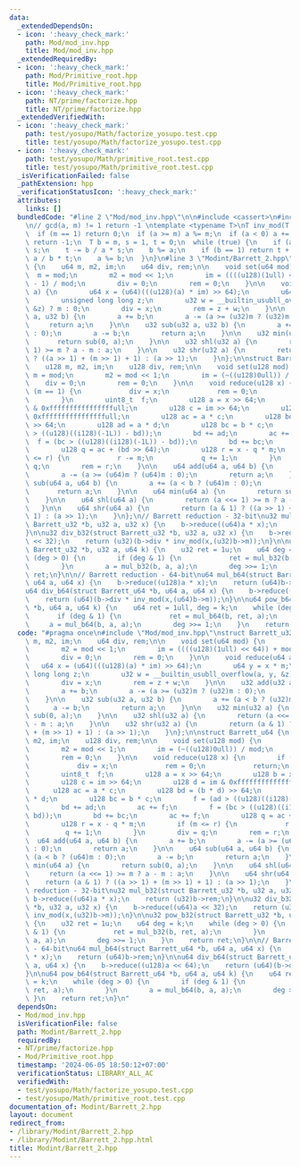 ```yaml
---
data:
  _extendedDependsOn:
  - icon: ':heavy_check_mark:'
    path: Mod/mod_inv.hpp
    title: Mod/mod_inv.hpp
  _extendedRequiredBy:
  - icon: ':heavy_check_mark:'
    path: Mod/Primitive_root.hpp
    title: Mod/Primitive_root.hpp
  - icon: ':heavy_check_mark:'
    path: NT/prime/factorize.hpp
    title: NT/prime/factorize.hpp
  _extendedVerifiedWith:
  - icon: ':heavy_check_mark:'
    path: test/yosupo/Math/factorize_yosupo.test.cpp
    title: test/yosupo/Math/factorize_yosupo.test.cpp
  - icon: ':heavy_check_mark:'
    path: test/yosupo/Math/primitive_root.test.cpp
    title: test/yosupo/Math/primitive_root.test.cpp
  _isVerificationFailed: false
  _pathExtension: hpp
  _verificationStatusIcon: ':heavy_check_mark:'
  attributes:
    links: []
  bundledCode: "#line 2 \"Mod/mod_inv.hpp\"\n\n#include <cassert>\n#include <type_traits>\n\
    \n// gcd(a, m) != 1 return -1 \ntemplate <typename T>\nT inv_mod(T a, T m) {\n\
    \  if (m == 1) return 0;\n  if (a >= m) a %= m;\n  if (a < 0) a += m;\n  if(__gcd(a,m)!=1)\
    \ return -1;\n  T b = m, s = 1, t = 0;\n  while (true) {\n    if (a == 1) return\
    \ s;\n    t -= b / a * s;\n    b %= a;\n    if (b == 1) return t + m;\n    s -=\
    \ a / b * t;\n    a %= b;\n  }\n}\n#line 3 \"Modint/Barrett_2.hpp\"\nstruct Barrett_u32\
    \ {\n    u64 m, m2, im;\n    u64 div, rem;\n\n    void set(u64 mod) {\n      \
    \  m = mod;\n        m2 = mod << 1;\n        im = ((((u128)(1ull) << 64)) + mod\
    \ - 1) / mod;\n        div = 0;\n        rem = 0;\n    }\n\n    void reduce(u64\
    \ a) {\n        u64 x = (u64)(((u128)(a) * im) >> 64);\n        u64 y = x * m;\n\
    \        unsigned long long z;\n        u32 w = __builtin_usubll_overflow(a, y,\
    \ &z) ? m : 0;\n        div = x;\n        rem = z + w;\n    }\n\n    u32 add(u32\
    \ a, u32 b) {\n        a += b;\n        a -= (a >= (u32)m ? (u32)m : 0);\n   \
    \     return a;\n    }\n\n    u32 sub(u32 a, u32 b) {\n        a += (a < b ? (u32)m\
    \ : 0);\n        a -= b;\n        return a;\n    }\n\n    u32 min(u32 a) {\n \
    \       return sub(0, a);\n    }\n\n    u32 shl(u32 a) {\n        return (a <<=\
    \ 1) >= m ? a - m : a;\n    }\n\n    u32 shr(u32 a) {\n        return (a & 1)\
    \ ? ((a >> 1) + (m >> 1) + 1) : (a >> 1);\n    }\n};\n\nstruct Barrett_u64 {\n\
    \    u128 m, m2, im;\n    u128 div, rem;\n\n    void set(u128 mod) {\n       \
    \ m = mod;\n        m2 = mod << 1;\n        im = (~((u128)0ull)) / mod;\n    \
    \    div = 0;\n        rem = 0;\n    }\n\n    void reduce(u128 x) {\n        if\
    \ (m == 1) {\n            div = x;\n            rem = 0;\n            return;\n\
    \        }\n        uint8_t  f;\n        u128 a = x >> 64;\n        u128 b = x\
    \ & 0xffffffffffffffffull;\n        u128 c = im >> 64;\n        u128 d = im &\
    \ 0xffffffffffffffffull;\n        u128 ac = a * c;\n        u128 bd = (b * d)\
    \ >> 64;\n        u128 ad = a * d;\n        u128 bc = b * c;\n        f = (ad\
    \ > ((u128)((i128)(-1L)) - bd));\n        bd += ad;\n        ac += f;\n      \
    \  f = (bc > ((u128)((i128)(-1L)) - bd));\n        bd += bc;\n        ac += f;\n\
    \        u128 q = ac + (bd >> 64);\n        u128 r = x - q * m;\n        if (m\
    \ <= r) {\n            r -= m;\n            q += 1;\n        }\n        div =\
    \ q;\n        rem = r;\n    }\n\n    u64 add(u64 a, u64 b) {\n        a += b;\n\
    \        a -= (a >= (u64)m ? (u64)m : 0);\n        return a;\n    }\n\n    u64\
    \ sub(u64 a, u64 b) {\n        a += (a < b ? (u64)m : 0);\n        a -= b;\n \
    \       return a;\n    }\n\n    u64 min(u64 a) {\n        return sub(0, a);\n\
    \    }\n\n    u64 shl(u64 a) {\n        return (a <<= 1) >= m ? a - m : a;\n \
    \   }\n\n    u64 shr(u64 a) {\n        return (a & 1) ? ((a >> 1) + (m >> 1) +\
    \ 1) : (a >> 1);\n    }\n};\n// Barrett reduction - 32-bit\nu32 mul_b32(struct\
    \ Barrett_u32 *b, u32 a, u32 x) {\n    b->reduce((u64)a * x);\n    return (u32)b->rem;\n\
    }\n\nu32 div_b32(struct Barrett_u32 *b, u32 a, u32 x) {\n    b->reduce((u64)a\
    \ << 32);\n    return (u32)(b->div * inv_mod(x,(u32)b->m));\n}\n\nu32 pow_b32(struct\
    \ Barrett_u32 *b, u32 a, u64 k) {\n    u32 ret = 1u;\n    u64 deg = k;\n    while\
    \ (deg > 0) {\n        if (deg & 1) {\n            ret = mul_b32(b, ret, a);\n\
    \        }\n        a = mul_b32(b, a, a);\n        deg >>= 1;\n    }\n    return\
    \ ret;\n}\n\n// Barrett reduction - 64-bit\nu64 mul_b64(struct Barrett_u64 *b,\
    \ u64 a, u64 x) {\n    b->reduce((u128)a * x);\n    return (u64)b->rem;\n}\n\n\
    u64 div_b64(struct Barrett_u64 *b, u64 a, u64 x) {\n    b->reduce((u128)a << 64);\n\
    \    return (u64)(b->div * inv_mod(x,(u64)b->m));\n}\n\nu64 pow_b64(struct Barrett_u64\
    \ *b, u64 a, u64 k) {\n    u64 ret = 1ull, deg = k;\n    while (deg > 0) {\n \
    \       if (deg & 1) {\n            ret = mul_b64(b, ret, a);\n        }\n   \
    \     a = mul_b64(b, a, a);\n        deg >>= 1;\n    }\n    return ret;\n}\n"
  code: "#pragma once\n#include \"Mod/mod_inv.hpp\"\nstruct Barrett_u32 {\n    u64\
    \ m, m2, im;\n    u64 div, rem;\n\n    void set(u64 mod) {\n        m = mod;\n\
    \        m2 = mod << 1;\n        im = ((((u128)(1ull) << 64)) + mod - 1) / mod;\n\
    \        div = 0;\n        rem = 0;\n    }\n\n    void reduce(u64 a) {\n     \
    \   u64 x = (u64)(((u128)(a) * im) >> 64);\n        u64 y = x * m;\n        unsigned\
    \ long long z;\n        u32 w = __builtin_usubll_overflow(a, y, &z) ? m : 0;\n\
    \        div = x;\n        rem = z + w;\n    }\n\n    u32 add(u32 a, u32 b) {\n\
    \        a += b;\n        a -= (a >= (u32)m ? (u32)m : 0);\n        return a;\n\
    \    }\n\n    u32 sub(u32 a, u32 b) {\n        a += (a < b ? (u32)m : 0);\n  \
    \      a -= b;\n        return a;\n    }\n\n    u32 min(u32 a) {\n        return\
    \ sub(0, a);\n    }\n\n    u32 shl(u32 a) {\n        return (a <<= 1) >= m ? a\
    \ - m : a;\n    }\n\n    u32 shr(u32 a) {\n        return (a & 1) ? ((a >> 1)\
    \ + (m >> 1) + 1) : (a >> 1);\n    }\n};\n\nstruct Barrett_u64 {\n    u128 m,\
    \ m2, im;\n    u128 div, rem;\n\n    void set(u128 mod) {\n        m = mod;\n\
    \        m2 = mod << 1;\n        im = (~((u128)0ull)) / mod;\n        div = 0;\n\
    \        rem = 0;\n    }\n\n    void reduce(u128 x) {\n        if (m == 1) {\n\
    \            div = x;\n            rem = 0;\n            return;\n        }\n\
    \        uint8_t  f;\n        u128 a = x >> 64;\n        u128 b = x & 0xffffffffffffffffull;\n\
    \        u128 c = im >> 64;\n        u128 d = im & 0xffffffffffffffffull;\n  \
    \      u128 ac = a * c;\n        u128 bd = (b * d) >> 64;\n        u128 ad = a\
    \ * d;\n        u128 bc = b * c;\n        f = (ad > ((u128)((i128)(-1L)) - bd));\n\
    \        bd += ad;\n        ac += f;\n        f = (bc > ((u128)((i128)(-1L)) -\
    \ bd));\n        bd += bc;\n        ac += f;\n        u128 q = ac + (bd >> 64);\n\
    \        u128 r = x - q * m;\n        if (m <= r) {\n            r -= m;\n   \
    \         q += 1;\n        }\n        div = q;\n        rem = r;\n    }\n\n  \
    \  u64 add(u64 a, u64 b) {\n        a += b;\n        a -= (a >= (u64)m ? (u64)m\
    \ : 0);\n        return a;\n    }\n\n    u64 sub(u64 a, u64 b) {\n        a +=\
    \ (a < b ? (u64)m : 0);\n        a -= b;\n        return a;\n    }\n\n    u64\
    \ min(u64 a) {\n        return sub(0, a);\n    }\n\n    u64 shl(u64 a) {\n   \
    \     return (a <<= 1) >= m ? a - m : a;\n    }\n\n    u64 shr(u64 a) {\n    \
    \    return (a & 1) ? ((a >> 1) + (m >> 1) + 1) : (a >> 1);\n    }\n};\n// Barrett\
    \ reduction - 32-bit\nu32 mul_b32(struct Barrett_u32 *b, u32 a, u32 x) {\n   \
    \ b->reduce((u64)a * x);\n    return (u32)b->rem;\n}\n\nu32 div_b32(struct Barrett_u32\
    \ *b, u32 a, u32 x) {\n    b->reduce((u64)a << 32);\n    return (u32)(b->div *\
    \ inv_mod(x,(u32)b->m));\n}\n\nu32 pow_b32(struct Barrett_u32 *b, u32 a, u64 k)\
    \ {\n    u32 ret = 1u;\n    u64 deg = k;\n    while (deg > 0) {\n        if (deg\
    \ & 1) {\n            ret = mul_b32(b, ret, a);\n        }\n        a = mul_b32(b,\
    \ a, a);\n        deg >>= 1;\n    }\n    return ret;\n}\n\n// Barrett reduction\
    \ - 64-bit\nu64 mul_b64(struct Barrett_u64 *b, u64 a, u64 x) {\n    b->reduce((u128)a\
    \ * x);\n    return (u64)b->rem;\n}\n\nu64 div_b64(struct Barrett_u64 *b, u64\
    \ a, u64 x) {\n    b->reduce((u128)a << 64);\n    return (u64)(b->div * inv_mod(x,(u64)b->m));\n\
    }\n\nu64 pow_b64(struct Barrett_u64 *b, u64 a, u64 k) {\n    u64 ret = 1ull, deg\
    \ = k;\n    while (deg > 0) {\n        if (deg & 1) {\n            ret = mul_b64(b,\
    \ ret, a);\n        }\n        a = mul_b64(b, a, a);\n        deg >>= 1;\n   \
    \ }\n    return ret;\n}\n"
  dependsOn:
  - Mod/mod_inv.hpp
  isVerificationFile: false
  path: Modint/Barrett_2.hpp
  requiredBy:
  - NT/prime/factorize.hpp
  - Mod/Primitive_root.hpp
  timestamp: '2024-06-05 18:50:12+07:00'
  verificationStatus: LIBRARY_ALL_AC
  verifiedWith:
  - test/yosupo/Math/factorize_yosupo.test.cpp
  - test/yosupo/Math/primitive_root.test.cpp
documentation_of: Modint/Barrett_2.hpp
layout: document
redirect_from:
- /library/Modint/Barrett_2.hpp
- /library/Modint/Barrett_2.hpp.html
title: Modint/Barrett_2.hpp
---
```

